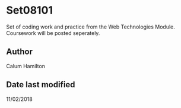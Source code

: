 # Set08101
Set of coding work and practice from the Web Technologies Module. Coursework will be posted seperately.

## Author
Calum Hamilton

## Date last modified
11/02/2018

